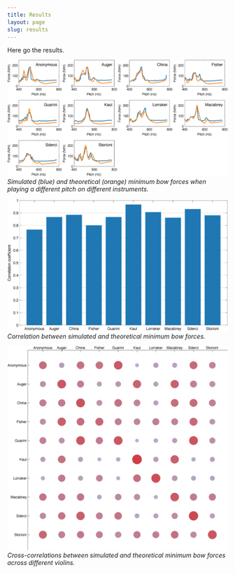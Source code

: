 ```yaml
---
title: Results
layout: page
slug: results
---
```


Here go the results.

![](img/overlaps.png)
*Simulated (blue) and theoretical (orange) minimum bow forces when playing a different pitch on different instruments.*

![](img/correlation.png)
*Correlation between simulated and theoretical minimum bow forces.*

![](img/correlationMatrix.png)
*Cross-correlations between simulated and theoretical minimum bow forces across different violins.*
